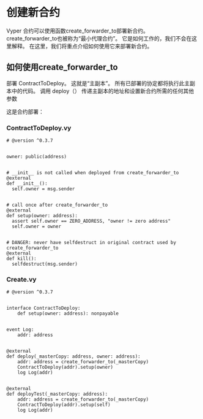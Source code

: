 # 创建新合约
Vyper 合约可以使用函数create_forwarder_to部署新合约。
create_forwarder_to也被称为“最小代理合约”。
它是如何工作的，我们不会在这里解释。
在这里，我们将重点介绍如何使用它来部署新合约。

## 如何使用create_forwarder_to
部署 ContractToDeploy。
这就是“主副本”。
所有已部署的协定都将执行此主副本中的代码。
调用 deploy（） 传递主副本的地址和设置新合约所需的任何其他参数

这是合约部署：
### ContractToDeploy.vy

```
# @version ^0.3.7


owner: public(address)


# __init__ is not called when deployed from create_forwarder_to
@external
def __init__():
  self.owner = msg.sender


# call once after create_forwarder_to
@external
def setup(owner: address):
  assert self.owner == ZERO_ADDRESS, "owner != zero address"
  self.owner = owner


# DANGER: never have selfdestruct in original contract used by create_forwarder_to
@external
def kill():
  selfdestruct(msg.sender)

```

### Create.vy

```
# @version ^0.3.7


interface ContractToDeploy:
    def setup(owner: address): nonpayable


event Log:
    addr: address


@external
def deploy(_masterCopy: address, owner: address):
    addr: address = create_forwarder_to(_masterCopy)
    ContractToDeploy(addr).setup(owner)
    log Log(addr)


@external
def deployTest(_masterCopy: address):
    addr: address = create_forwarder_to(_masterCopy)
    ContractToDeploy(addr).setup(self)
    log Log(addr)
```